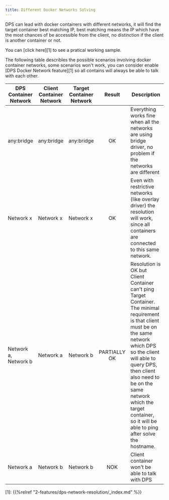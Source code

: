 ```yaml
---
title: Different Docker Networks Solving
---
```


DPS can lead with docker containers with different networks, it will find the target container best matching IP,
best matching means the IP which have the most chances of be accessible from the client,
no distinction if the client is another container or not.

You can [click here][1] to see a pratical working sample.

The following table describles the possible scenarios involving docker container networks, some scenarios won't work,
you can consider enable [DPS Docker Network feature][1] so all contains will always be able to talk with each other.

| DPS Container Network | Client Container Network | Target Container Network |    Result    | Description                                                                                                                                                                                                                                                                                                             |
|-----------------------|--------------------------|--------------------------|:------------:|-------------------------------------------------------------------------------------------------------------------------------------------------------------------------------------------------------------------------------------------------------------------------------------------------------------------------|
| any:bridge            | any:bridge               | any:bridge               |      OK      | Everything works fine when all the networks are using bridge driver, no problem if the networks are different                                                                                                                                                                                                           |
| Network x             | Network x                | Network x                |      OK      | Even with restrictive networks (like overlay driver) the resolution will work, since all containers are connected to this same network.                                                                                                                                                                                 |
| Network a, Network b  | Network a                | Network b                | PARTIALLY OK | Resolution is OK but Client Container can't ping Target Container. The minimal requirement is that client must be  on the same network which DPS so the client will able to query DPS, then client also need to be on the same network which the target container, so it will be able to ping after solve the hostname. |
| Network a             | Network b                | Network b                |     NOK      | Client container won't be able to talk with DPS                                                                                                                                                                                                                                                                         |

[1]:  {{%relref "2-features/dps-network-resolution/_index.md" %}}
